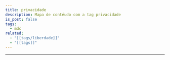 ```yaml
---
title: privacidade
description: Mapa de contéudo com a tag privacidade
is_post: false
tags:
  - mdc
related:
  - "[[tags/liberdade]]"
  - "[[tags]]"
---
```


-----